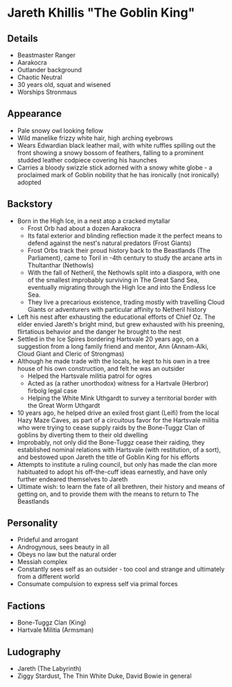 # Jareth Khillis "The Goblin King"

## Details
- Beastmaster Ranger
- Aarakocra
- Outlander background
- Chaotic Neutral
- 30 years old, squat and wisened
- Worships Stronmaus

## Appearance
- Pale snowy owl looking fellow
- Wild manelike frizzy white hair, high arching eyebrows
- Wears Edwardian black leather mail, with white ruffles spilling out the front showing a snowy bossom of feathers, falling to a prominent studded leather codpiece covering his haunches
- Carries a bloody swizzle stick adorned with a snowy white globe - a proclaimed mark of Goblin nobility that he has ironically (not ironically) adopted

## Backstory
- Born in the High Ice, in a nest atop a cracked mytallar
  - Frost Orb had about a dozen Aarakocra
  - Its fatal exterior and blinding reflection made it the perfect means to defend against the nest's natural predators (Frost Giants)
  - Frost Orbs track their proud history back to the Beastlands (The Parliament), came to Toril in -4th century to study the arcane arts in Thultanthar (Nethowls)
  - With the fall of Netheril, the Nethowls split into a diaspora, with one of the smallest improbably surviving in The Great Sand Sea, eventually migrating through the High Ice and into the Endless Ice Sea.
  - They live a precarious existence, trading mostly with travelling Cloud Giants or adventurers with particular affinity to Netheril history
- Left his nest after exhausting the educational efforts of Chief Oz. The elder envied Jareth's bright mind, but grew exhausted with his preening, flirtatious behavior and the danger he brought to the nest
- Settled in the Ice Spires bordering Hartsvale 20 years ago, on a suggestion from a long family friend and mentor, Ann (Annam-Alki, Cloud Giant and Cleric of Strongmas)
- Although he made trade with the locals, he kept to his own in a tree house of his own construction, and felt he was an outsider
  - Helped the Hartsvale militia patrol for ogres
  - Acted as (a rather unorthodox) witness for a Hartvale (Herbror) firbolg legal case
  - Helping the White Mink Uthgardt to survey a territorial border with the Great Worm Uthgardt
- 10 years ago, he helped drive an exiled frost giant (Leifi) from the local Hazy Maze Caves, as part of a circuitous favor for the Hartsvale militia who were trying to cease supply raids by the Bone-Tuggz Clan of goblins by diverting them to their old dwelling
- Improbably, not only did the Bone-Tuggz cease their raiding, they established nominal relations with Hartsvale (with restitution, of a sort), and bestowed upon Jareth the title of Goblin King for his efforts
- Attempts to institute a ruling council, but only has made the clan more habituated to adopt his off-the-cuff ideas earnestly, and have only further endeared themselves to Jareth
- Ultimate wish: to learn the fate of all brethren, their history and means of getting on, and to provide them with the means to return to The Beastlands

## Personality
- Prideful and arrogant
- Androgynous, sees beauty in all
- Obeys no law but the natural order
- Messiah complex
- Constantly sees self as an outsider - too cool and strange and ultimately from a different world
- Consumate compulsion to express self via primal forces

## Factions
- Bone-Tuggz Clan (King)
- Hartvale Militia (Armsman)

## Ludography
- Jareth (The Labyrinth)
- Ziggy Stardust, The Thin White Duke, David Bowie in general